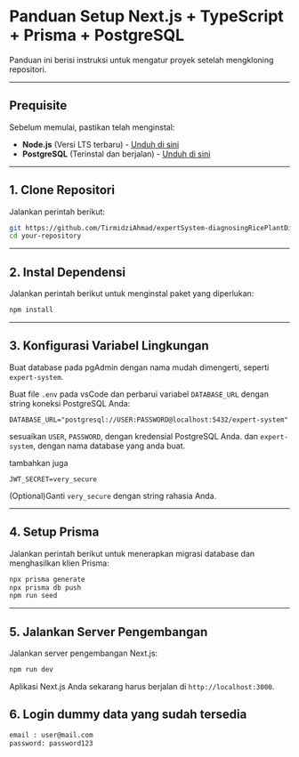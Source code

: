 # Panduan Setup Next.js + TypeScript + Prisma + PostgreSQL

Panduan ini berisi instruksi untuk mengatur proyek setelah mengkloning repositori.

---

## Prequisite

Sebelum memulai, pastikan telah menginstal:

- **Node.js** (Versi LTS terbaru) - [Unduh di sini](https://nodejs.org/)
- **PostgreSQL** (Terinstal dan berjalan) - [Unduh di sini](https://www.postgresql.org/download/)

---

## 1. Clone Repositori

Jalankan perintah berikut:

```sh
git https://github.com/TirmidziAhmad/expertSystem-diagnosingRicePlantDisease.git
cd your-repository
```

---

## 2. Instal Dependensi

Jalankan perintah berikut untuk menginstal paket yang diperlukan:

```sh
npm install
```

---

## 3. Konfigurasi Variabel Lingkungan

Buat database pada pgAdmin dengan nama mudah dimengerti, seperti `expert-system`.

Buat file `.env` pada vsCode dan perbarui variabel `DATABASE_URL` dengan string koneksi PostgreSQL Anda:

```env
DATABASE_URL="postgresql://USER:PASSWORD@localhost:5432/expert-system"
```

sesuaikan `USER`, `PASSWORD`, dengan kredensial PostgreSQL Anda.
dan `expert-system`, dengan nama database yang anda buat.

tambahkan juga

```env
JWT_SECRET=very_secure
```

(Optional)Ganti `very_secure` dengan string rahasia Anda.

---

## 4. Setup Prisma

Jalankan perintah berikut untuk menerapkan migrasi database dan menghasilkan klien Prisma:

```sh
npx prisma generate
npx prisma db push
npm run seed
```

---

## 5. Jalankan Server Pengembangan

Jalankan server pengembangan Next.js:

```sh
npm run dev
```

Aplikasi Next.js Anda sekarang harus berjalan di `http://localhost:3000`.

## 6. Login dummy data yang sudah tersedia

```sh
email : user@mail.com
password: password123
```
